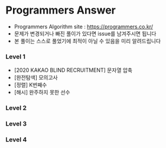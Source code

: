 # Programmers Answer
- Programmers Algorithm site : <https://programmers.co.kr/>
- 문제가 변경되거나 빠진 풀이가 있다면 issue를 남겨주시면 됩니다
- 본 풀이는 스스로 풀었기에 최적이 아닐 수 있음을 미리 알려드립니다

### Level 1
- [2020 KAKAO BLIND RECRUITMENT] 문자열 압축
- [완전탐색] 모의고사
- [정렬] K번째수
- [해시] 완주하지 못한 선수


### Level 2

### Level 3

### Level 4
